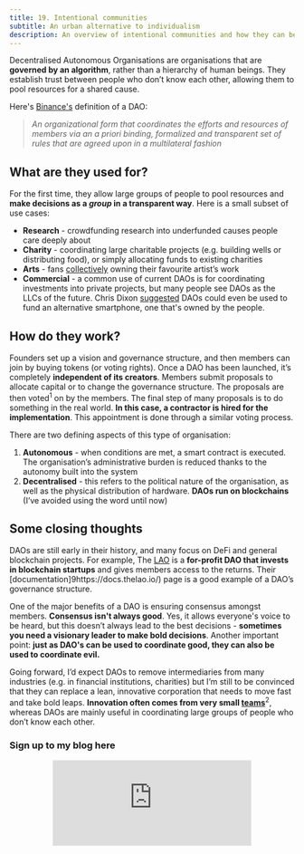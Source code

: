 ```yaml
---
title: 19. Intentional communities
subtitle: An urban alternative to individualism
description: An overview of intentional communities and how they can be used to re-orient urban life towards the community
---
```



Decentralised Autonomous Organisations are organisations that are __governed by an algorithm__, rather than a hierarchy of human beings. They establish trust between people who don’t know each other, allowing them to pool resources for a shared cause.

Here's [Binance's](https://research.binance.com/en/analysis/dao-theory) definition of a DAO:

> _An organizational form that coordinates the efforts and resources of members via an a priori binding, formalized and transparent set of rules that are agreed upon in a multilateral fashion_

## What are they used for?
For the first time, they allow large groups of people to pool resources and __make decisions as a *group* in a transparent way__. Here is a small subset of use cases:
- __Research__ - crowdfunding research into underfunded causes people care deeply about
- __Charity__ - coordinating large charitable projects (e.g. building wells or distributing food), or simply allocating funds to existing charities
- __Arts__ - fans [collectively](https://decrypt.co/63080/an-ad-for-uniswap-just-sold-for-525000-as-an-nft-heres-why) owning their favourite artist’s work
- __Commercial__ - a common use of current DAOs is for coordinating investments into private projects, but many people see DAOs as the LLCs of the future. Chris Dixon [suggested](https://www.joincolossus.com/episodes/22848496/dixon-the-potential-of-blockchain-technology) DAOs could even be used to fund an alternative smartphone, one that's owned by the people.

## How do they work?
Founders set up a vision and governance structure, and then members can join by buying tokens (or voting rights). Once a DAO has been launched, it’s completely __independent of its creators__. Members submit proposals to allocate capital or to change the governance structure. The proposals are then voted<sup>1</sup> on by the members. The final step of many proposals is to do something in the real world. __In this case, a contractor is hired for the implementation__. This appointment is done through a similar voting process.

There are two defining aspects of this type of organisation:
1. __Autonomous__ - when conditions are met, a smart contract is executed. The organisation’s administrative burden is reduced thanks to the autonomy built into the system
2. __Decentralised__ - this refers to the political nature of the organisation, as well as the physical distribution of hardware. __DAOs run on blockchains__ (I’ve avoided using the word until now)

## Some closing thoughts
DAOs are still early in their history, and many focus on DeFi and general blockchain projects. For example, The [LAO](https://thelao.io/) is a __for-profit DAO that invests in blockchain startups__ and gives members access to the returns. Their [documentation]9https://docs.thelao.io/) page is a good example of a DAO’s governance structure.

One of the major benefits of a DAO is ensuring consensus amongst members. __Consensus isn't always good__. Yes, it allows everyone's voice to be heard, but this doesn’t always lead to the best decisions - __sometimes you need a visionary leader to make bold decisions__. Another important point: __just as DAO's can be used to coordinate good, they can also be used to coordinate evil.__

Going forward, I’d expect DAOs to remove intermediaries from many industries (e.g. in financial institutions, charities) but I’m still to be convinced that they can replace a lean, innovative corporation that needs to move fast and take bold leaps. __Innovation often comes from very small [teams](https://stevepulec.com/posts/small/)__<sup>2</sup>, whereas DAOs are mainly useful in coordinating large groups of people who don’t know each other.

### Sign up to my blog here
<div
  style="text-align:center;width:100%;">
<iframe src="https://taariq.substack.com/embed" width="350" height="150" style="border:1px solid #EEE; background:white; margin: 0 auto; dislay: block;" frameborder="0" scrolling="no"></iframe>

</div>
